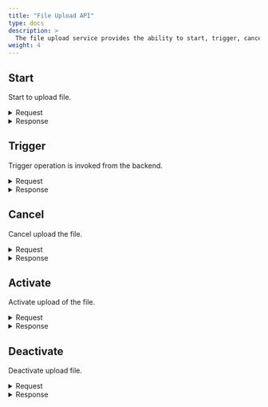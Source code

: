 ```yaml
---
title: "File Upload API"
type: docs
description: >
  The file upload service provides the ability to start, trigger, cancel, activate or deactivate upload of the file.
weight: 4
---
```


## **Start**
Start to upload file.

<details>
  <summary>Request</summary>

**Hono Command:** `command//<name>:<namespace>:edge:containers/req//start`

**Ditto Message:**

> | Name | Value | Description |
> | - | - | - |
> | topic | `<name>/<namespace>/things/live/messages/start` | Information about the affected Thing and the type of operation |
> | path | `/features/AutoUploadable/inbox/messages/start` | A path that references a part of a Thing which is affected by this message |
> | **Headers** | | Additional headers |
> | response-required | true/false | If response is required |
> | content-type | `application/json` | The content type |
> | correlation-id | UUID | Used for correlating protocol messages, the same correlation-id as the sent back response message |
> | **Value** | | |
> | correlationID | other UUID | Identifier of the uploaded file |
> | **options** | | Options are specific for each provider |
> | storage.provider | aws/azure/generic | Storage provider that will be used for uploading the files |

<br>

**Example** : In this example, you can start uploading a file.

**Topic:** `command//edge:device/req//start`
```json
{
	"topic":"edge/device/things/live/messages/start",
	"headers":{
		"response-required":true,
		"content-type":"application/json",
		"correlation-id":"<UUID>"
	},
	"path":"/features/AutoUploadable/inbox/messages/start",
	"value":{
		"correlationID":"upload-id-1704439450#n",
		"options":{
			"aws.access.key.id":"AWSACCESSKEYID",
			"aws.region":"eu-central-1",
			"aws.s3.bucket":"blob-upload-test",
			"aws.secret.access.key":"AWSSECRETACCESSKEY",
			"storage.provider":"aws"
		}
	}
}
```
</details>

<details>
  <summary>Response</summary>

**Hono Command** : `command//<name>:<namespace>:edge:containers/res//start`

**Ditto Message:**

> | Name | Value | Description |
> | - | - | - |
> | topic | `<name>/<namespace>/things/live/messages/start` | Information about the affected Thing and the type of operation |
> | path | `/features/AutoUploadable/outbox/messages/start` | A path that references a part of a Thing which is affected by this message |
> | **Headers** | | Additional headers |
> | content-type | `application/json` | The content type |
> | correlation-id | \<UUID\> | The same correlation id as the sent request message |
> | **Status** | | Status of the operation start upload the file |

<br>

**Example** : The response of the start upload file operation.

**Topic:** `command//edge:device/res//start``
```json
{
	"topic":"edge/device/things/live/messages/start",
	"headers":{
		"content-type":"application/json",
		"correlation-id":"<UUID>"
	},
	"path":"/features/AutoUploadable/outbox/messages/start",
	"status": 204
}
```
</details>

## **Trigger**
Trigger operation is invoked from the backend.

<details>
  <summary>Request</summary>

**Hono Command:** `command//<name>:<namespace>:edge:containers/req//trigger`

**Ditto Message:**

> | Name | Value | Description |
> | - | - | - |
> | topic | `<name>/<namespace>/things/live/messages/trigger` | Information about the affected Thing and the type of operation |
> | path | `/features/AutoUploadable/inbox/messages/trigger` | A path that references a part of a Thing which is affected by this message |
> | **Headers** | | Additional headers |
> | response-required | true/false | If response is required |
> | content-type | `application/json` | The content type |
> | correlation-id | UUID | Used for correlating protocol messages, the same correlation-id as the sent back response message |
> | **Value** | | |
> | correlationID | other UUID | Identifier of the triggered file |
> | **options** | | Options are specific for each provider |

<br>

**Example** : In this example, you can pause an existing and running container.

**Topic:** `command//edge:device/req//trigger`
```json
{
	"topic":"edge/device/things/live/messages/trigger",
	"headers":{
		"response-required":true,
		"content-type":"application/json",
		"correlation-id":"<UUID>"
	},
	"path":"/features/AutoUploadable/inbox/messages/trigger",
	"value":{
		"correlationID":"other <UUID>",
		"options":{}
	}
}
```
</details>

<details>
  <summary>Response</summary>

**Hono Command** : `command//<name>:<namespace>:edge:containers/res//trigger`

**Ditto Message:**

> | Name | Value | Description |
> | - | - | - |
> | topic | `<name>/<namespace>/things/live/messages/trigger` | Information about the affected Thing and the type of operation |
> | path | `/features/AutoUploadable/outbox/messages/trigger` | A path that references a part of a Thing which is affected by this message |
> | **Headers** | | Additional headers |
> | content-type | `application/json` | The content type |
> | correlation-id | \<UUID\> | The same correlation id as the sent request message |
> | **Status** | | Status of the operation trigger |

<br>

**Example** : The response of the trigger operation.

**Topic:** `command//edge:device/res//trigger``
```json
{
	"topic":"edge/device/things/live/messages/trigger",
	"headers":{
		"content-type":"application/json",
		"correlation-id":"<UUID>"
	},
	"path":"/features/AutoUploadable/outbox/messages/trigger",
	"status":204
}
```
</details>

## **Cancel**
Cancel upload the file.

<details>
  <summary>Request</summary>

**Hono Command:** `command//<name>:<namespace>:edge:containers/req//cancel`

**Ditto Message:**

> | Name | Value | Description |
> | - | - | - |
> | topic | `<name>/<namespace>/things/live/messages/cancel` | Information about the affected Thing and the type of operation |
> | path | `/features/AutoUploadable/inbox/messages/cancel` | A path that references a part of a Thing which is affected by this message |
> | **Headers** | | Additional headers |
> | response-required | true/false | If response is required |
> | content-type | `application/json` | The content type |
> | correlation-id | UUID | Used for correlating protocol messages, the same correlation-id as the sent back response message |
> | **Value** | | |
> | correlationID | other UUID | Identifier of the uploaded file |
> | statusCode | | This status code is set to update status code |
> | message | | This message is set to update status message |

<br>

**Example** : In this example, you can resume cancel operation upload of the file.

**Topic:** `command//edge:device/req//cancel`
```json
{
	"topic":"edge/device/things/live/messages/cancel",
	"headers":{
		"response-required":true,
		"content-type":"application/json",
		"correlation-id":"<UUID>"
	},
	"path":"/features/AutoUploadable/inbox/messages/cancel",
	"value":{
		"correlationID":"upload-id-1704439450#n",
		"statusCode": 400,
		"message":"description why the upload is canceled "
	}
}
```
</details>

<details>
  <summary>Response</summary>

**Hono Command** : `command//<name>:<namespace>:edge:containers/res//cancel`

**Ditto Message:**

> | Name | Value | Description |
> | - | - | - |
> | topic | `<name>/<namespace>/things/live/messages/cancel` | Information about the affected Thing and the type of operation |
> | path | `/features/AutoUploadable/outbox/messages/cancel` | A path that references a part of a Thing which is affected by this message |
> | **Headers** | | Additional headers |
> | content-type | `application/json` | The content type |
> | correlation-id | \<UUID\> | The same correlation id as the sent request message |
> | **Status** | | Status of the operation cancel upload file |

<br>

**Example** : The response of the cancel upload file operation.

**Topic:** `command//edge:device/res//cancel``
```json
{
	"topic":"edge/device/things/live/messages/cancel",
	"headers":{
		"content-type":"application/json",
		"correlation-id":"<UUID>"
	},
	"path":"/features/AutoUploadable/outbox/messages/cancel",
	"status":204
}
```
</details>

## **Activate**
Activate upload of the file.

<details>
  <summary>Request</summary>

**Hono Command:** `command//<name>:<namespace>:edge:containers/req//activate`

**Ditto Message:**

> | Name | Value | Description |
> | - | - | - |
> | topic | `<name>/<namespace>/things/live/messages/activate` | Information about the affected Thing and the type of operation |
> | path | `/features/AutoUploadable/inbox/messages/activate` | A path that references a part of a Thing which is affected by this message |
> | **Headers** | | Additional headers |
> | response-required | true/false | If response is required |
> | content-type | `application/json` | The content type |
> | correlation-id | UUID | Used for correlating protocol messages, the same correlation-id as the sent back response message |
> | **Value** | | |
> | from | | A Time after which the upload must be activated |
> | to | | A Time grater than `from` marks the end of activated |

<br>

**Example** : In this example, you can activate upload of the file.

**Topic:** `command//edge:device/req//activate`
```json
{
	"topic":"edge/device/things/live/messages/activate",
	"headers":{
		"response-required":true,
		"content-type":"application/json",
		"correlation-id":"<UUID>"
	},
	"path":"/features/AutoUploadable/inbox/messages/activate",
	"value":{
		"from":957139200,
		"to":959817599
	}
}
```
</details>

<details>
  <summary>Response</summary>

**Hono Command** : `command//<name>:<namespace>:edge:containers/res//activate`

**Ditto Message:**

> | Name | Value | Description |
> | - | - | - |
> | topic | `<name>/<namespace>/things/live/messages/activate` | Information about the affected Thing and the type of operation |
> | path | `/features/AutoUploadable/outbox/messages/activate` | A path that references a part of a Thing which is affected by this message |
> | **Headers** | | Additional headers |
> | content-type | `application/json` | The content type |
> | correlation-id | \<UUID\> | The same correlation id as the sent request message |
> | **Status** | | Status of the operation activate upload file |

<br>

**Example** : The response of the activate upload file operation.

**Topic:** `command//edge:device/res//activate``
```json
{
	"topic":"edge/device/things/live/messages/activate",
	"headers":{
		"content-type":"application/json",
		"correlation-id":"<UUID>"
	},
	"path":"/features/AutoUploadable/outbox/messages/activate",
	"status":204
}
```
</details>

## **Deactivate**
Deactivate upload file.

<details>
  <summary>Request</summary>

**Hono Command:** `command//<name>:<namespace>:edge:containers/req//deactivate`

**Ditto Message:**

> | Name | Value | Description |
> | - | - | - |
> | topic | `<name>/<namespace>/things/live/messages/deactivate` | Information about the affected Thing and the type of operation |
> | path | `/features/AutoUploadable/inbox/messages/deactivate` | A path that references a part of a Thing which is affected by this message |
> | **Headers** | | Additional headers |
> | response-required | true/false | If response is required |
> | content-type | `application/json` | The content type |
> | correlation-id | UUID | Used for correlating protocol messages, the same correlation-id as the sent back response message |
> | **Value** | | |

<br>

**Example** : In this example, you can deactivate upload of file.

**Topic:** `command//edge:device/req//deactivate`
```json
{
	"topic":"edge/device/things/live/messages/deactivate",
	"headers":{
		"response-required":true,
		"content-type":"application/json",
		"correlation-id":"<UUID>"
	},
	"path":"/features/AutoUploadable/inbox/messages/deactivate",
	"value":{}
}
```
</details>

<details>
  <summary>Response</summary>

**Hono Command** : `command//<name>:<namespace>:edge:containers/res//deactivate`

**Ditto Message:**

> | Name | Value | Description |
> | - | - | - |
> | topic | `<name>/<namespace>/things/live/messages/deactivate` | Information about the affected Thing and the type of operation |
> | path | `/features/AutoUploadable/outbox/messages/deactivate` | A path that references a part of a Thing which is affected by this message |
> | **Headers** | | Additional headers |
> | content-type | `application/json` | The content type |
> | correlation-id | \<UUID\> | The same correlation id as the sent request message |
> | **Status** | | Status of the operation deactivate upload file |

<br>

**Example** : The response of the deactivate upload file operation.

**Topic:** `command//edge:device/res//deactivate``
```json
{
	"topic":"edge/device/things/live/messages/deactivate",
	"headers":{
		"content-type":"application/json",
		"correlation-id":"<UUID>"
	},
	"path":"/features/AutoUploadable/outbox/messages/deactivate",
	"status":204
}
```
</details>
